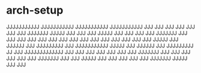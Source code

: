# arch-setup

  JJJJJJJJJJJ                        JJJJJJJJJJJ
  JJJJJJJJJJJ                        JJJJJJJJJJJ
      JJJ                                JJJ
      JJJ        JJJ        JJJ     JJJ  JJJ   JJJJJJJ   JJJJJ   JJJ   JJJ
      JJJ       JJJJJ        JJJ   JJJ   JJJ   JJJ      JJJJJJJ  JJJ   JJJ
      JJJ      JJJ JJJ        JJJ JJJ    JJJ   JJJ      JJJ      JJJ   JJJ
      JJJ     JJJ   JJJ        JJJJJ     JJJ   JJJJJJ   JJJ      JJJJJJJJJ
      JJJ    JJJJJJJJJJJ       JJJJJ     JJJ   JJJJJJ   JJJ      JJJJJJJJJ
  JJ  JJJ   JJJJJJJJJJJJJ     JJJ JJJ    JJJ   JJJ      JJJ      JJJ   JJJ
  JJJJJJJ  JJJ         JJJ   JJJ   JJJ   JJJ   JJJ      JJJJJJJ  JJJ   JJJ
   JJJJJ  JJJ           JJJ JJJ     JJJ  JJJ   JJJJJJJ   JJJJJ   JJJ   JJJ
